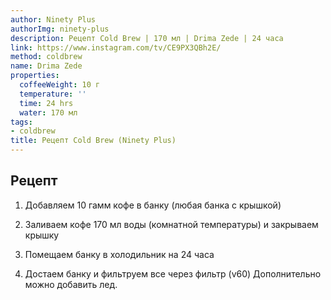 ```yaml
---
author: Ninety Plus
authorImg: ninety-plus
description: Рецепт Cold Brew | 170 мл | Drima Zede | 24 часа
link: https://www.instagram.com/tv/CE9PX3QBh2E/
method: coldbrew
name: Drima Zede
properties:
  coffeeWeight: 10 г
  temperature: ''
  time: 24 hrs
  water: 170 мл
tags:
- coldbrew
title: Рецепт Cold Brew (Ninety Plus)
---
```


## Рецепт

1. Добавляем 10 гамм кофе в банку (любая банка с крышкой)

2. Заливаем кофе 170 мл воды (комнатной температуры) и закрываем крышку

3. Помещаем банку в холодильник на 24 часа

4. Достаем банку и фильтруем все через фильтр (v60) Дополнительно можно добавить лед.

<br/>

